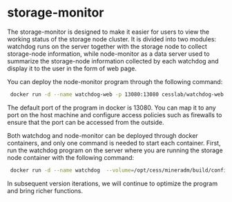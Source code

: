 # storage-monitor

The storage-monitor is designed to make it easier for users to view the working status of the storage node cluster. It is divided into two modules: watchdog runs on the server together with the storage node to collect storage-node information, while node-monitor as a data server used to summarize the storage-node information collected by each watchdog and display it to the user in the form of web page.

You can deploy the node-monitor program through the following command:

```sh
 docker run -d --name watchdog-web -p 13080:13080 cesslab/watchdog-web:latest
```
The default port of the program in docker is 13080. You can map it to any port on the host machine and configure access policies such as firewalls to ensure that the port can be accessed from the outside.

Both watchdog and node-monitor can be deployed through docker containers, and only one command is needed to start each container. First, run the watchdog program on the server where you are running the storage node container with the following command:

```sh
 docker run -d --name watchdog  --volume=/opt/cess/mineradm/build/config.yaml:/opt/miner/config.yaml --volume=/var/run/docker.sock:/var/run/docker.sock cesslab/watchdog:latest
```

In subsequent version iterations, we will continue to optimize the program and bring richer functions.
